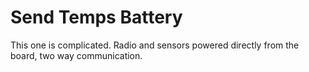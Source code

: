 # Send Temps Battery

This one is complicated. Radio and sensors powered directly from the board, two way communication.

